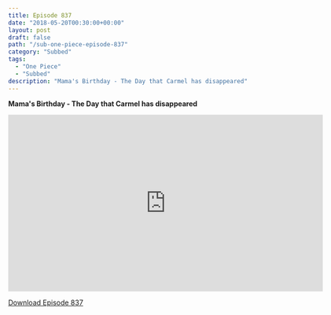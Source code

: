 ```yaml
---
title: Episode 837
date: "2018-05-20T00:30:00+00:00"
layout: post
draft: false
path: "/sub-one-piece-episode-837"
category: "Subbed"
tags:
  - "One Piece"
  - "Subbed"
description: "Mama's Birthday - The Day that Carmel has disappeared"
---
```


**Mama's Birthday - The Day that Carmel has disappeared**

<iframe width="640" height="360" src="https://www.rapidvideo.com/e/G6FRPH7S1T" frameborder="0" marginwidth=0 marginheight=0 scrolling=no allowfullscreen></iframe>

<a href="http://ouo.io/qs/eCodkFEQ?s=https://rapidvid.to/d/https://www.rapidvideo.com/e/G6FRPH7S1T">Download Episode 837</a>
